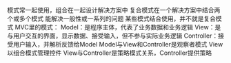 模式常一起使用，组合在一起设计解决方案中
复合模式在一个解决方案中结合两个或多个模式
能解决一般性或一系列的问题
某些模式结合使用，并不就是复合模式
MVC里的模式：
    Model：是程序主体，代表了业务数据和业务逻辑
    View：是与用户交互的界面，显示数据、接受输入，但不参与实际业务逻辑
    Controller：接受用户输入，并解析反馈给Model
    Model与View和Controller是观察者模式
    View以组合模式管理控件
    View与Controller是策略模式关系，Controller提供策略